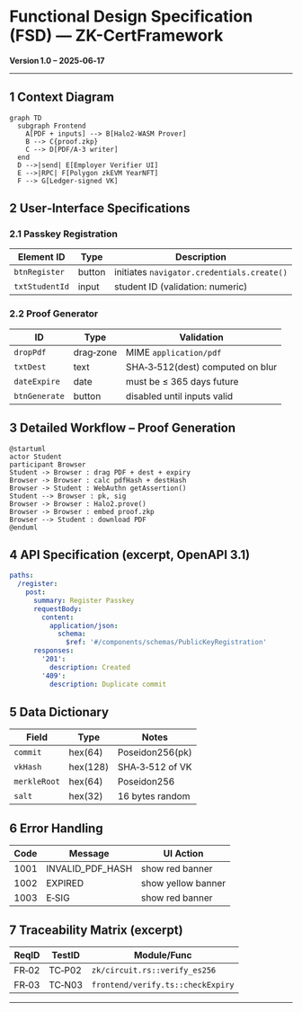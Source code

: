 # Functional Design Specification (FSD) — ZK-CertFramework
**Version 1.0 – 2025‑06‑17**

---

## 1 Context Diagram  

```mermaid
graph TD
  subgraph Frontend
    A[PDF + inputs] --> B[Halo2‑WASM Prover]
    B --> C{proof.zkp}
    C --> D[PDF/A‑3 writer]
  end
  D -->|send| E[Employer Verifier UI]
  E -->|RPC| F[Polygon zkEVM YearNFT]
  F --> G[Ledger‑signed VK]
```

## 2 User‑Interface Specifications  
### 2.1 Passkey Registration  
| Element ID | Type | Description |  
|------------|------|-------------|  
| `btnRegister` | button | initiates `navigator.credentials.create()` |  
| `txtStudentId` | input | student ID (validation: numeric) |  

### 2.2 Proof Generator  
| ID | Type | Validation |  
|----|------|------------|  
| `dropPdf` | drag‑zone | MIME `application/pdf` |  
| `txtDest` | text | SHA‑3‑512(dest) computed on blur |  
| `dateExpire` | date | must be ≤ 365 days future |  
| `btnGenerate` | button | disabled until inputs valid |  

## 3 Detailed Workflow – Proof Generation  

```plantuml
@startuml
actor Student
participant Browser
Student -> Browser : drag PDF + dest + expiry
Browser -> Browser : calc pdfHash + destHash
Browser -> Student : WebAuthn getAssertion()
Student --> Browser : pk, sig
Browser -> Browser : Halo2.prove()
Browser -> Browser : embed proof.zkp
Browser --> Student : download PDF
@enduml
```

## 4 API Specification (excerpt, OpenAPI 3.1)

```yaml
paths:
  /register:
    post:
      summary: Register Passkey
      requestBody:
        content:
          application/json:
            schema:
              $ref: '#/components/schemas/PublicKeyRegistration'
      responses:
        '201':
          description: Created
        '409':
          description: Duplicate commit
```

## 5 Data Dictionary  

| Field | Type | Notes |  
|-------|------|-------|  
| `commit` | hex(64) | Poseidon256(pk) |  
| `vkHash` | hex(128) | SHA‑3‑512 of VK |  
| `merkleRoot` | hex(64) | Poseidon256 |  
| `salt` | hex(32) | 16 bytes random |  

## 6 Error Handling  

| Code | Message | UI Action |  
|------|---------|-----------|  
| 1001 | INVALID_PDF_HASH | show red banner |  
| 1002 | EXPIRED | show yellow banner |  
| 1003 | E‑SIG | show red banner |

## 7 Traceability Matrix (excerpt)  

| ReqID | TestID | Module/Func |  
|-------|--------|-------------|  
| FR‑02 | TC‑P02 | `zk/circuit.rs::verify_es256` |  
| FR‑03 | TC‑N03 | `frontend/verify.ts::checkExpiry` |  

---

